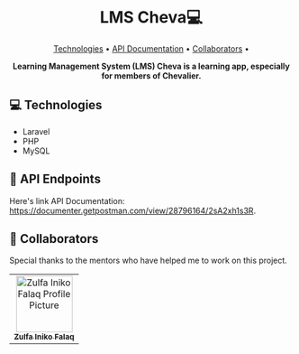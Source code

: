 <h1 align="center" style="font-weight: bold;">LMS Cheva💻</h1>

<p align="center">
 <a href="#technologies">Technologies</a> • 
 <a href="#routes">API Documentation</a> •
 <a href="#colab">Collaborators</a> •
<!--  <a href="#started">Getting Started</a> • 
 <a href="#contribute">Contribute</a> -->
</p>

<p align="center">
    <b>Learning Management System (LMS) Cheva is a learning app, especially for members of Chevalier.</b>
</p>

<h2 id="technologies">💻 Technologies</h2>

- Laravel
- PHP
- MySQL

<h2 id="routes">📍 API Endpoints</h2>

Here's link API Documentation: https://documenter.getpostman.com/view/28796164/2sA2xh1s3R.

<h2 id="colab">🤝 Collaborators</h2>

Special thanks to the mentors who have helped me to work on this project.

<table>
  <tr>
    <td align="center">
      <a href="https://github.com/mrzf833" target="_blank">
        <img src="https://avatars.githubusercontent.com/u/45997345?v=4" width="100px;" alt=" Zulfa Iniko Falaq Profile Picture"/><br>
        <sub>
          <b>Zulfa Iniko Falaq </b>
        </sub>
      </a>
    </td>
  </tr>
</table>

<!--
<h2 id="started">🚀 Getting started</h2>

Here you describe how to run your project locally

<h3>Prerequisites</h3>

Here you list all prerequisites necessary for running your project. For example:

- [NodeJS](https://github.com/)
- [Git 2](https://github.com)

<h3>Cloning</h3>

How to clone your project

```bash
git clone your-project-url-in-github
```

<h3>Config .env variables</h2>

Use the `.env.example` as reference to create your configuration file `.env` with your AWS Credentials

```yaml
NODE_AWS_REGION=us-east-1
NODE_AWS_KEY_ID={YOUR_AWS_KEY_ID}
NODE_AWS_SECRET={YOUR_AWS_SECRET}
```

<h3>Starting</h3>

How to start your project

```bash
cd project-name
npm some-command-to-run
```

<h2 id="routes">📍 API Endpoints</h2>

Here you can list the main routes of your API, and what are their expected request bodies.
​
| route               | description                                          
|----------------------|-----------------------------------------------------
| <kbd>GET /authenticate</kbd>     | retrieves user info see [response details](#get-auth-detail)
| <kbd>POST /authenticate</kbd>     | authenticate user into the api see [request details](#post-auth-detail)

<h3 id="get-auth-detail">GET /authenticate</h3>

**RESPONSE**
```json
{
  "name": "Fernanda Kipper",
  "age": 20,
  "email": "her-email@gmail.com"
}
```

<h3 id="post-auth-detail">POST /authenticate</h3>

**REQUEST**
```json
{
  "username": "fernandakipper",
  "password": "4444444"
}
```

**RESPONSE**
```json
{
  "token": "OwoMRHsaQwyAgVoc3OXmL1JhMVUYXGGBbCTK0GBgiYitwQwjf0gVoBmkbuyy0pSi"
}
```

<h2 id="contribute">📫 Contribute</h2>

Here you will explain how other developers can contribute to your project. For example, explaining how can create their branches, which patterns to follow and how to open an pull request

1. `git clone https://github.com/Fernanda-Kipper/text-editor.git`
2. `git checkout -b feature/NAME`
3. Follow commit patterns
4. Open a Pull Request explaining the problem solved or feature made, if exists, append screenshot of visual modifications and wait for the review!

<h3>Documentations that might help</h3>

[📝 How to create a Pull Request](https://www.atlassian.com/br/git/tutorials/making-a-pull-request)

[💾 Commit pattern](https://gist.github.com/joshbuchea/6f47e86d2510bce28f8e7f42ae84c716)   
-->
